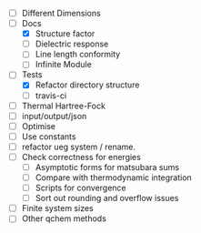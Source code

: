 - [ ] Different Dimensions
- [ ] Docs
    - [x] Structure factor
    - [ ] Dielectric response
    - [ ] Line length conformity
    - [ ] Infinite Module
- [ ] Tests
    - [x] Refactor directory structure
    - [ ] travis-ci
- [ ] Thermal Hartree-Fock
- [ ] input/output/json
- [ ] Optimise
- [ ] Use constants
- [ ] refactor ueg system / rename.
- [ ] Check correctness for energies
    - [ ] Asymptotic forms for matsubara sums
    - [ ] Compare with thermodynamic integration
    - [ ] Scripts for convergence
    - [ ] Sort out rounding and overflow issues
- [ ] Finite system sizes
- [ ] Other qchem methods
